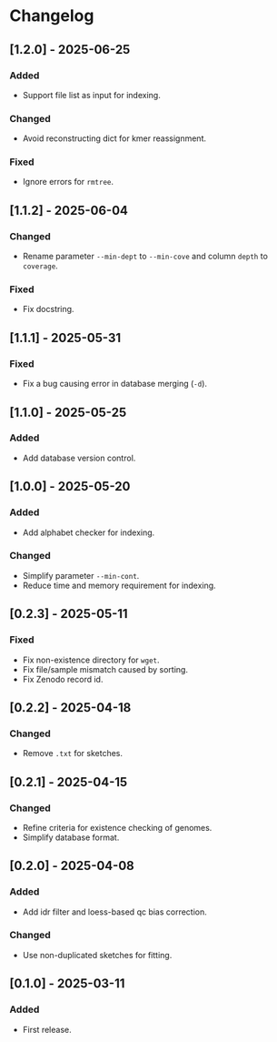 # Changelog
## [1.2.0] - 2025-06-25
### Added
- Support file list as input for indexing.

### Changed
- Avoid reconstructing dict for kmer reassignment.

### Fixed
- Ignore errors for `rmtree`.


## [1.1.2] - 2025-06-04
### Changed
- Rename parameter `--min-dept` to `--min-cove` and column `depth` to `coverage`.

### Fixed
- Fix docstring.


## [1.1.1] - 2025-05-31
### Fixed
- Fix a bug causing error in database merging (`-d`).


## [1.1.0] - 2025-05-25
### Added
- Add database version control.


## [1.0.0] - 2025-05-20
### Added
- Add alphabet checker for indexing.

### Changed
- Simplify parameter `--min-cont`.
- Reduce time and memory requirement for indexing.


## [0.2.3] - 2025-05-11
### Fixed
- Fix non-existence directory for `wget`.
- Fix file/sample mismatch caused by sorting.
- Fix Zenodo record id.


## [0.2.2] - 2025-04-18
### Changed
- Remove `.txt` for sketches.


## [0.2.1] - 2025-04-15
### Changed
- Refine criteria for existence checking of genomes.
- Simplify database format.


## [0.2.0] - 2025-04-08
### Added
- Add idr filter and loess-based qc bias correction.
### Changed
- Use non-duplicated sketches for fitting.


## [0.1.0] - 2025-03-11
### Added
- First release.
